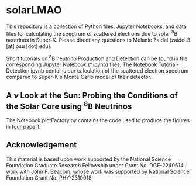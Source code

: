 # solarLMAO
This repository is a collection of Python files, Jupyter Notebooks, and data files for calculating the spectrum of scattered electrons due to solar <sup>8</sup>B neutrinos in Super-K. Please direct any questions to Melanie Zaidel (zaidel.3 [at] osu [dot] edu).

Short tutorials on <sup>8</sup>B neutrino Production and Detection can be found in the corresponding Jupyter Notebook (*.ipynb) files. The Notebook Tutorial-Detection.ipynb contains our calculation of the scattered electron spectrum compared to Super-K's Monte Carlo model of their detector.  

## A $\nu$ Look at the Sun: Probing the Conditions of the Solar Core using <sup>8</sup>B Neutrinos
The Notebook plotFactory.py contains the code used to produce the figures in [[our paper](https://arxiv.org/abs/2504.10583)].

## Acknowledgement
This material is based upon work supported by the National Science Foundation Graduate Research Fellowship under Grant No. DGE-2240614. I work with John F. Beacom, whose work was supported by National Science Foundation Grant No. PHY-2310018.
